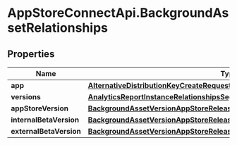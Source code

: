 # AppStoreConnectApi.BackgroundAssetRelationships

## Properties

Name | Type | Description | Notes
------------ | ------------- | ------------- | -------------
**app** | [**AlternativeDistributionKeyCreateRequestDataRelationshipsApp**](AlternativeDistributionKeyCreateRequestDataRelationshipsApp.md) |  | [optional] 
**versions** | [**AnalyticsReportInstanceRelationshipsSegments**](AnalyticsReportInstanceRelationshipsSegments.md) |  | [optional] 
**appStoreVersion** | [**BackgroundAssetVersionAppStoreReleaseRelationshipsBackgroundAssetVersion**](BackgroundAssetVersionAppStoreReleaseRelationshipsBackgroundAssetVersion.md) |  | [optional] 
**internalBetaVersion** | [**BackgroundAssetVersionAppStoreReleaseRelationshipsBackgroundAssetVersion**](BackgroundAssetVersionAppStoreReleaseRelationshipsBackgroundAssetVersion.md) |  | [optional] 
**externalBetaVersion** | [**BackgroundAssetVersionAppStoreReleaseRelationshipsBackgroundAssetVersion**](BackgroundAssetVersionAppStoreReleaseRelationshipsBackgroundAssetVersion.md) |  | [optional] 


